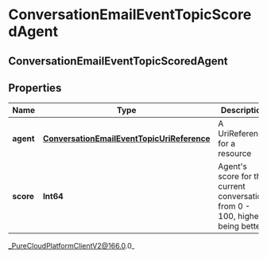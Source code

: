 # ConversationEmailEventTopicScoredAgent

## ConversationEmailEventTopicScoredAgent

## Properties

|Name | Type | Description | Notes|
|------------ | ------------- | ------------- | -------------|
| **agent** | [**ConversationEmailEventTopicUriReference**](ConversationEmailEventTopicUriReference) | A UriReference for a resource | [optional] |
| **score** | **Int64** | Agent&#39;s score for the current conversation, from 0 - 100, higher being better | [optional] |



_PureCloudPlatformClientV2@166.0.0_
